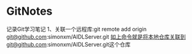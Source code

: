 # GitNotes
记录Git学习笔记
1、关联一个远程库:git remote add origin git@github.com:simonxm/AIDLServer.git
   如上命令就是将本地仓库关联到git@github.com:simonxm/AIDLServer.git这个仓库
